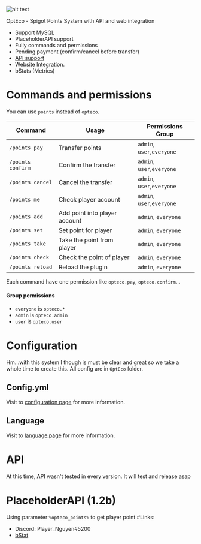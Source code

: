 ![alt text][logo]

[logo]: https://raw.githubusercontent.com/PlayerNguyen/OptEco/0be367354df5f3341272e27604bfe7afe66a26ea/logo/Banner.png "Logo"


OptEco - Spigot Points System with API and web integration
* Support MySQL 
* PlaceholderAPI support
* Fully commands and permissions
* Pending payment (confirm/cancel before transfer)
* [API support](#)
* Website Integration.
* bStats (Metrics) 
# Commands and permissions
You can use `points` instead of `opteco`.

| Command         | Usage                           | Permissions Group             |   
|-----------------|------------------------         |-------------------------------|
|`/points pay`    | Transfer points                 | `admin`, `user`,`everyone`    |
|`/points confirm`| Confirm the transfer            | `admin`, `user`,`everyone`    |
|`/points cancel` | Cancel the transfer             | `admin`, `user`,`everyone`    |
|`/points me`     | Check player account            | `admin`, `user`,`everyone`    |
|`/points add`    | Add point into player account   | `admin`, `everyone`           |
|`/points set`    | Set point for player            | `admin`, `everyone`           |
|`/points take`   | Take the point from player      | `admin`, `everyone`           |
|`/points check`  | Check the point of player       | `admin`, `everyone`           |
|`/points reload` | Reload the plugin               | `admin`, `everyone`           |

Each command have one permission like `opteco.pay`, `opteco.confirm`...
#### Group permissions   
* `everyone` is `opteco.*`
* `admin` is `opteco.admin`
* `user` is `opteco.user`

# Configuration
Hm...with this system I though is must be clear and great so we take a whole time to create this. All config are in `OptEco` folder.
## Config.yml
Visit to [configuration page](CONFIGURATION.md) for more information. 
## Language
Visit to [language page](language/README.md) for more information.
# API
At this time, API wasn't tested in every version. It will test and release asap
# PlaceholderAPI (1.2b)
Using parameter `%opteco_points%` to get player point
#Links:
* Discord: Player_Nguyen#5200
* [bStat](https://bstats.org/plugin/bukkit/OptEco/6793)

